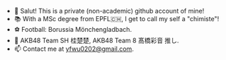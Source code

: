 - 👋 Salut! This is a private (non-academic) github account of mine! 
- 📚 With a MSc degree from EPFL🇨🇭, I get to call my self a "chimiste"! 
- ⚽️ Football: Borussia Mönchengladbach. 
- 🐇 AKB48 Team SH 桂楚楚, AKB48 Team 8 髙橋彩音 推し. 
- 📫 Contact me at yfwu0202@gmail.com. 

